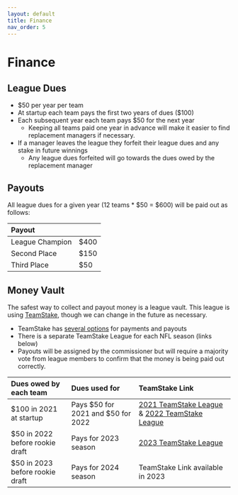 ```yaml
---
layout: default
title: Finance
nav_order: 5
---
```

# Finance



## League Dues
- $50 per year per team
- At startup each team pays the first two years of dues ($100)
- Each subsequent year each team pays $50 for the next year
  - Keeping all teams paid one year in advance will make it easier to find replacement managers if necessary.
- If a manager leaves the league they forfeit their league dues and any stake in future winnings
  - Any league dues forfeited will go towards the dues owed by the replacement manager

## Payouts

All league dues for a given year (12 teams * $50 = $600) will be paid out as follows:

| Payout  |  |
|:-------------|:------------------|
| League Champion | $400 |
| Second Place | $150 |
| Third Place | $50 |

## Money Vault

The safest way to collect and payout money is a league vault. This league is using [TeamStake](https://teamstake.com/), though we can change in the future as necessary.

- TeamStake has [several options](https://teamstake.com/home/faq_detail/4) for payments and payouts
- There is a separate TeamStake League for each NFL season (links below)
- Payouts will be assigned by the commissioner but will require a majority vote from league members to confirm that the money is being paid out correctly.

| Dues owed by each team  | Dues used for | TeamStake Link |
|:-------------|:------------------|:------------------|
| $100 in 2021 at startup | Pays $50 for 2021 and $50 for 2022 | <a href="https://teamstake.com/league/league_detail/10/0/6529" target="_blank">2021 TeamStake League</a> & <a href="https://teamstake.com/league/league_detail/10/0/6530" target="_blank">2022 TeamStake League</a> |
| $50 in 2022 before rookie draft | Pays for 2023 season | <a href="https://teamstake.com/league/league_detail/10/0/6541" target="_blank">2023 TeamStake League</a> |
| $50 in 2023 before rookie draft | Pays for 2024 season | TeamStake Link available in 2023 |




